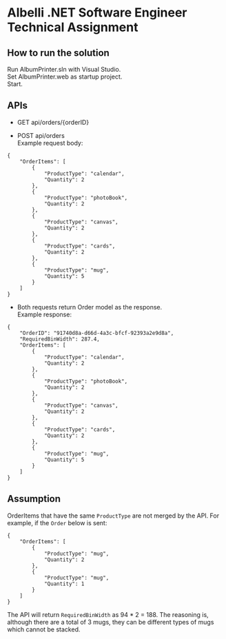 # Albelli .NET Software Engineer Technical Assignment

## How to run the solution

Run AlbumPrinter.sln with Visual Studio.  
Set AlbumPrinter.web as startup project.  
Start.

## APIs

* GET api/orders/{orderID}

* POST api/orders  
Example request body:
```
{
    "OrderItems": [
        {
            "ProductType": "calendar",
            "Quantity": 2
        },
        {
            "ProductType": "photoBook",
            "Quantity": 2
        },
        {
            "ProductType": "canvas",
            "Quantity": 2
        },
        {
            "ProductType": "cards",
            "Quantity": 2
        },
        {
            "ProductType": "mug",
            "Quantity": 5
        }
    ]
}
```
* Both requests return Order model as the response.  
Example response:
```
{
    "OrderID": "91740d8a-d66d-4a3c-bfcf-92393a2e9d8a",
    "RequiredBinWidth": 287.4,
    "OrderItems": [
        {
            "ProductType": "calendar",
            "Quantity": 2
        },
        {
            "ProductType": "photoBook",
            "Quantity": 2
        },
        {
            "ProductType": "canvas",
            "Quantity": 2
        },
        {
            "ProductType": "cards",
            "Quantity": 2
        },
        {
            "ProductType": "mug",
            "Quantity": 5
        }
    ]
}
```
## Assumption
OrderItems that have the same `ProductType` are not merged by the API. For example, if the `Order` below is sent:
```
{
    "OrderItems": [
        {
            "ProductType": "mug",
            "Quantity": 2
        },
        {
            "ProductType": "mug",
            "Quantity": 1
        }
    ]
}
```
The API will return `RequiredBinWidth` as 94 * 2 = 188. The reasoning is, although there are a total of 3 mugs, they can be different types of mugs which cannot be stacked.